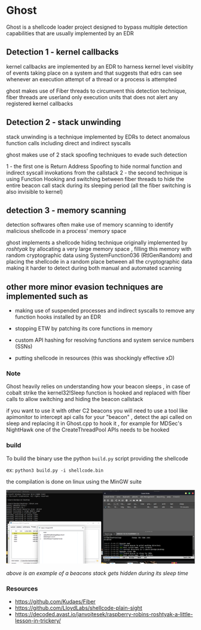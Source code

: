 # Ghost

Ghost is a shellcode loader project designed to bypass multiple detection capabilities that are usually implemented by an EDR

## Detection 1 - kernel callbacks

kernel callbacks are implemented by an EDR to harness kernel level visiblity of events taking place on a system and that suggests that edrs can see whenever an execution attempt of a thread or a process is attempted

ghost makes use of Fiber threads to circumvent this detection technique, fiber threads are userland only execution units that does not alert any registered kernel callbacks 

## Detection 2 - stack unwinding 

stack unwinding is a technique implemented by EDRs to detect anomalous function calls including direct and indirect syscalls 

ghost makes use of 2 stack spoofing techniques to evade such detection 
  
  1 - the first one is Return Address Spoofing to hide normal function and indirect syscall invokations from the callstack
  2 - the second technique is using Function Hooking and switching between fiber threads to hide the entire beacon call stack during its sleeping period (all the fiber switching is also invisible to kernel)


## detection 3 - memory scanning

detection softwares often make use of memory scanning to identify malicious shellcode in a process' memory space

ghost implements a shellcode hiding technique originally implemented by *roshtyak* by allocating a very large memory space , filling this memory with random cryptographic data using SystemFunction036 (RtlGenRandom) and placing the shellcode in a random place between all the cryptographic data making it harder to detect during both manual and automated scanning


## other more minor evasion techniques are implemented such as

- making use of suspended processes and indirect syscalls to remove any function hooks installed by an EDR

- stopping ETW by patching its core functions in memory

- custom API hashing for resolving functions and system service numbers (SSNs)

- putting shellcode in resources (this was shockingly effective xD)


### Note

Ghost heavily relies on understanding how your beacon sleeps , in case of cobalt strike the kernel32!Sleep function is hooked and replaced with fiber calls to allow switching and hiding the beacon callstack 

if you want to use it with other C2 beacons you will need to use a tool like apimonitor to intercept api calls for your "beacon" , detect the api called on sleep and replacing it in Ghost.cpp to hook it , for example for MDSec's NightHawk one of the CreateThreadPool APIs needs to be hooked 



### build

To build the binary use the python `build.py` script providing the shellcode

ex: `python3 build.py -i shellcode.bin` 

the compilation is done on linux using the MinGW suite





<img src=image/image.png>


*above is an example of a beacons stack gets hidden during its sleep time*


### Resources 
- https://github.com/Kudaes/Fiber
- https://github.com/LloydLabs/shellcode-plain-sight
- https://decoded.avast.io/janvojtesek/raspberry-robins-roshtyak-a-little-lesson-in-trickery/
